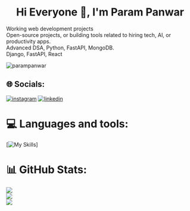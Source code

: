 <h1 align="center">Hi Everyone 👋, I'm Param Panwar</h1>
<p align="left">Working web development projects<br>Open-source projects, or building tools related to hiring tech, AI, or productivity apps.<br>Advanced DSA, Python, FastAPI, MongoDB.<br>Django, FastAPI, React</p>

<p align="left"> <img src="https://komarev.com/ghpvc/?username=parampanwar&label=Profile%20views&color=0e75b6&style=flat" alt="parampanwar" /> </p>

## 🌐 Socials:
[![instagram](https://skillicons.dev/icons?i=instagram)](https://instagram.com/parampanwar36) [![linkedin](https://skillicons.dev/icons?i=linkedin)](https://linkedin.com/in/parampanwar)

# 💻 Languages and tools:
[![My Skills](https://skillicons.dev/icons?i=c,cpp,js,html,css,nodejs,react,django,git,github,nextjs,netlify,vercel,vscode)]

# 📊 GitHub Stats:
![](https://github-readme-stats.vercel.app/api?username=parampanwar&theme=dark&hide_border=true&include_all_commits=false&count_private=true)<br/>
![](https://nirzak-streak-stats.vercel.app/?user=parampanwar&theme=dark&hide_border=true)<br/>
![](https://github-readme-stats.vercel.app/api/top-langs/?username=parampanwar&theme=dark&hide_border=true&include_all_commits=false&count_private=true&layout=compact)
